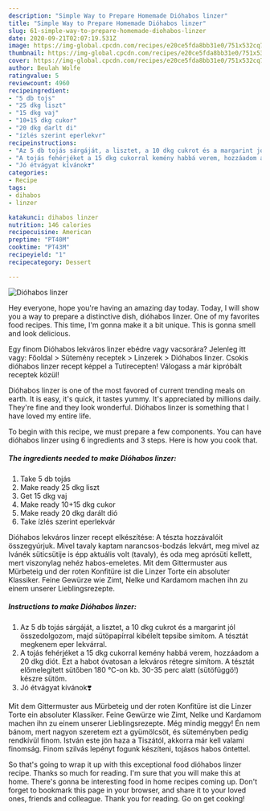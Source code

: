 ```yaml
---
description: "Simple Way to Prepare Homemade Dióhabos linzer"
title: "Simple Way to Prepare Homemade Dióhabos linzer"
slug: 61-simple-way-to-prepare-homemade-diohabos-linzer
date: 2020-09-21T02:07:19.531Z
image: https://img-global.cpcdn.com/recipes/e20ce5fda8bb31e0/751x532cq70/diohabos-linzer-recept-foto.jpg
thumbnail: https://img-global.cpcdn.com/recipes/e20ce5fda8bb31e0/751x532cq70/diohabos-linzer-recept-foto.jpg
cover: https://img-global.cpcdn.com/recipes/e20ce5fda8bb31e0/751x532cq70/diohabos-linzer-recept-foto.jpg
author: Beulah Wolfe
ratingvalue: 5
reviewcount: 4960
recipeingredient:
- "5 db tojs"
- "25 dkg liszt"
- "15 dkg vaj"
- "10+15 dkg cukor"
- "20 dkg darlt di"
- "ízlés szerint eperlekvr"
recipeinstructions:
- "Az 5 db tojás sárgáját, a lisztet, a 10 dkg cukrot és a margarint jól összedolgozom, majd sütöpapírral kibélelt tepsibe simítom. A tésztát megkenem eper lekvárral."
- "A tojás fehérjéket a 15 dkg cukorral kemény habbá verem, hozzáadom a 20 dkg diót. Ezt a habot óvatosan a lekváros rétegre simítom. A tésztát előmelegített sütőben 180 °C-on kb. 30-35 perc alatt (sütöfüggö!) készre sütöm."
- "Jó étvágyat kívánok❣️"
categories:
- Recipe
tags:
- dihabos
- linzer

katakunci: dihabos linzer 
nutrition: 146 calories
recipecuisine: American
preptime: "PT40M"
cooktime: "PT43M"
recipeyield: "1"
recipecategory: Dessert

---
```



![Dióhabos linzer](https://img-global.cpcdn.com/recipes/e20ce5fda8bb31e0/751x532cq70/diohabos-linzer-recept-foto.jpg)

Hey everyone, hope you're having an amazing day today. Today, I will show you a way to prepare a distinctive dish, dióhabos linzer. One of my favorites food recipes. This time, I'm gonna make it a bit unique. This is gonna smell and look delicious.

Egy finom Dióhabos lekváros linzer ebédre vagy vacsorára? Jelenleg itt vagy: Főoldal &gt; Sütemény receptek &gt; Linzerek &gt; Dióhabos linzer. Csokis dióhabos linzer recept képpel a Tutirecepten! Válogass a már kipróbált receptek közül!

Dióhabos linzer is one of the most favored of current trending meals on earth. It is easy, it's quick, it tastes yummy. It's appreciated by millions daily. They're fine and they look wonderful. Dióhabos linzer is something that I have loved my entire life.


To begin with this recipe, we must prepare a few components. You can have dióhabos linzer using 6 ingredients and 3 steps. Here is how you cook that.

<!--inarticleads1-->

##### The ingredients needed to make Dióhabos linzer:

1. Take 5 db tojás
1. Make ready 25 dkg liszt
1. Get 15 dkg vaj
1. Make ready 10+15 dkg cukor
1. Make ready 20 dkg darált dió
1. Take ízlés szerint eperlekvár


Dióhabos lekváros linzer recept elkészítése: A tészta hozzávalóit összegyúrjuk. Mivel tavaly kaptam narancsos-bodzás lekvárt, meg mivel az Ivánék süticsütije is épp aktuális volt (tavaly), és oda meg aprósüti kellett, mert viszonylag nehéz habos-emeletes. Mit dem Gittermuster aus Mürbeteig und der roten Konfitüre ist die Linzer Torte ein absoluter Klassiker. Feine Gewürze wie Zimt, Nelke und Kardamom machen ihn zu einem unserer Lieblingsrezepte. 

<!--inarticleads2-->

##### Instructions to make Dióhabos linzer:

1. Az 5 db tojás sárgáját, a lisztet, a 10 dkg cukrot és a margarint jól összedolgozom, majd sütöpapírral kibélelt tepsibe simítom. A tésztát megkenem eper lekvárral.
1. A tojás fehérjéket a 15 dkg cukorral kemény habbá verem, hozzáadom a 20 dkg diót. Ezt a habot óvatosan a lekváros rétegre simítom. A tésztát előmelegített sütőben 180 °C-on kb. 30-35 perc alatt (sütöfüggö!) készre sütöm.
1. Jó étvágyat kívánok❣️


Mit dem Gittermuster aus Mürbeteig und der roten Konfitüre ist die Linzer Torte ein absoluter Klassiker. Feine Gewürze wie Zimt, Nelke und Kardamom machen ihn zu einem unserer Lieblingsrezepte. Még mindig meggy! Én nem bánom, mert nagyon szeretem ezt a gyümölcsöt, és süteményben pedig rendkívül finom. István este jön haza a Tiszától, akkorra már kell valami finomság. Finom szilvás lepényt fogunk készíteni, tojásos habos öntettel. 

So that's going to wrap it up with this exceptional food dióhabos linzer recipe. Thanks so much for reading. I'm sure that you will make this at home. There's gonna be interesting food in home recipes coming up. Don't forget to bookmark this page in your browser, and share it to your loved ones, friends and colleague. Thank you for reading. Go on get cooking!
